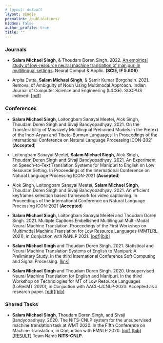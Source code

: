 ```yaml
---
# layout: default
layout: single
permalink: /publications/
hidden: false
author_profile: true
title: ""
---
```



### Journals

- **Salam Michael Singh**, & Thoudam Doren Singh. 2022. [An empirical study of low-resource neural machine
translation of manipuri in multilingual settings](https://link.springer.com/article/10.1007/s00521-022-07337-8). Neural Comput & Applic. **(SCIE, IF 5.606)**

- Arpita Dutta, **Salam Michael Singh**, & Samir Kumar Borgohain. 2021. Removal of Ambiguity of Noun Using Multimodal Approach. Indian Journal of Computer Science and Engineering (IJCSE). SCOPUS Indexed. [[pdf]](http://www.ijcse.com/docs/INDJCSE21-12-03-207.pdf) 

### Conferences

- **Salam Michael Singh**, Loitongbam Sanayai Meetei, Alok Singh, Thoudam Doren Singh and Sivaji Bandyopadhyay. 2021. On the Transferability of Massively Multilingual Pretrained Models in the Pretext of the Indo-Aryan and Tibeto-Burman Languages. In Proceedings of the International Conference on Natural Language Processing ICON-2021 (**Accepted**) 

- Loitongbam Sanayai Meetei, **Salam Michael Singh**, Alok Singh, Thoudam Doren Singh and Sivaji Bandyopadhyay. 2021. An Experiment on Speech-to-Text Translation Systems for Manipuri to English on Low Resource Setting. In Proceedings of the International Conference on Natural Language Processing ICON-2021 (**Accepted**)

- Alok Singh, Loitongbam Sanayai Meetei, **Salam Michael Singh**, Thoudam Doren Singh and Sivaji Bandyopadhyay. 2021. An efficient keyframes selection based framework for video captioning. In Proceedings of the International Conference on Natural Language Processing ICON-2021 (**Accepted**)

- **Salam Michael Singh**, Loitongbam Sanayai Meetei and Thoudam Doren Singh. 2021. Multiple Captions Embellished Multilingual Multi-Modal Neural Machine Translation. Proceedings of the First Workshop on Multimodal Machine Translation for Low Resource Languages (MMTLRL 2021), in Conjuction with RANLP 2021. [[pdf]](https://aclanthology.org/2021.mmtlrl-1.2.pdf)[[bib]](https://aclanthology.org/2021.mmtlrl-1.2.bib)

- **Salam Michael Singh** and Thoudam Doren Singh. 2021. Statistical and Neural Machine Translation Systems of English to Manipuri: A Preliminary Study. In the third International Conference Soft Computing and Signal Processing. [[link]](https://link.springer.com/chapter/10.1007/978-981-33-6912-2_19)

- **Salam Michael Singh** and Thoudam Doren Singh. 2020. Unsupervised Neural Machine Translation for English and Manipuri. In the third Workshop on Technologies for MT of Low Resource Languages (LoResMT 2020), in Conjuction with AACL-IJCNLP-2020. Accepted as a research paper. [[pdf]](https://www.aclweb.org/anthology/2020.loresmt-1.10.pdf)[[bib]](https://www.aclweb.org/anthology/2020.loresmt-1.10.bib)


### Shared Tasks

- **Salam Michael Singh**, Thoudam Doren Singh, and Sivaji Bandyopadhyay. 2020. The NITS-CNLP system for the unsupervised machine translation task at WMT 2020. In the Fifth Conference on Machine Translation, in Conjuction with EMNLP 2020. [[pdf]](https://www.aclweb.org/anthology/2020.wmt-1.135.pdf)[[bib]](https://www.aclweb.org/anthology/2020.wmt-1.135.bib) [[RESULT]](http://matrix.statmt.org/matrix/systems_list/1920) Team Name **NITS-CNLP**.

